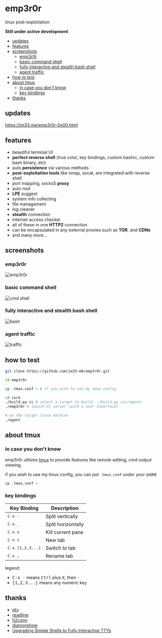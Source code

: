 # emp3r0r
linux post-exploitation

**Still under active development**


<!-- vim-markdown-toc GFM -->

* [updates](#updates)
* [features](#features)
* [screenshots](#screenshots)
    * [emp3r0r](#emp3r0r)
    * [basic command shell](#basic-command-shell)
    * [fully interactive and stealth bash shell](#fully-interactive-and-stealth-bash-shell)
    * [agent traffic](#agent-traffic)
* [how to test](#how-to-test)
* [about tmux](#about-tmux)
    * [in case you don't know](#in-case-you-dont-know)
    * [key bindings](#key-bindings)
* [thanks](#thanks)

<!-- vim-markdown-toc -->

## updates

<a href="https://jm33.me/emp3r0r-0x00.html" target="_blank">https://jm33.me/emp3r0r-0x00.html</a>

## features

* beautiful terminal UI
* **perfect reverse shell** (true color, key bindings, custom bashrc, custom bash binary, etc)
* auto **persistence** via various methods
* **post-exploitation tools** like nmap, socat, are integreted with reverse shell
* port mapping, socks5 **proxy**
* auto root
* **LPE** suggest
* system info collecting
* file management
* log cleaner
* **stealth** connection
* internet access checker
* all of these in one **HTTP2** connection
* can be encapsulated in any external proxies such as **TOR**, and **CDNs**
* and many more...

## screenshots

### emp3r0r

![emp3r0r](./img/emp3r0r.webp)

### basic command shell

![cmd shell](./img/shell.webp)

### fully interactive and stealth bash shell

![bash](./img/bash.webp)

### agent traffic

![traffic](./img/traffic.webp)


## how to test

```bash
git clone https://github.com/jm33-m0/emp3r0r.git

cd emp3r0r

cp .tmux.conf ~ # if you wish to use my tmux config

cd core
./build.py cc # select a target to build: ./build.py <cc/agent>
./emp3r0r # launch CC server (with a user interface)

# on the target linux machine
./agent
```

## about tmux

### in case you don't know

emp3r0r utilizes [tmux](https://github.com/tmux/tmux/wiki) to provide features like remote editing, cmd output viewing.

if you wish to use my tmux config, you can put `.tmux.conf` under your `$HOME`

```
cp .tmux.conf ~
```

### key bindings


| Key Binding                | Description        |
|----------------------------|--------------------|
| <kbd>C-x - </kbd>          | Split vertically   |
| <kbd>C-x _ </kbd>          | Split horizontally |
| <kbd>C-x x </kbd>          | Kill current pane  |
| <kbd>C-x c </kbd>          | New tab            |
| <kbd>C-x [1,2,3...] </kbd> | Switch to tab      |
| <kbd>C-x , </kbd>          | Rename tab         |

legend:

- <kbd>C-x -</kbd> means <kbd>Ctrl</kbd> plus <kbd>X</kbd>, then <kbd>-</kbd>
- <kbd>[1,2,3...]</kbd> means any numeric key

## thanks

- [pty](https://github.com/creack/pty)
- [readline](https://github.com/bettercap/readline)
- [h2conn](https://github.com/posener/h2conn)
- [diamorphine](https://github.com/m0nad/Diamorphine)
- [Upgrading Simple Shells to Fully Interactive TTYs](https://blog.ropnop.com/upgrading-simple-shells-to-fully-interactive-ttys/)
